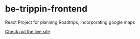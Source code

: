 # be-trippin-frontend

React Project for planning Roadtrips, incorporating google maps

<a href="https://be-trippin.netlify.app/" target="_blank">Check out the live site</a>
